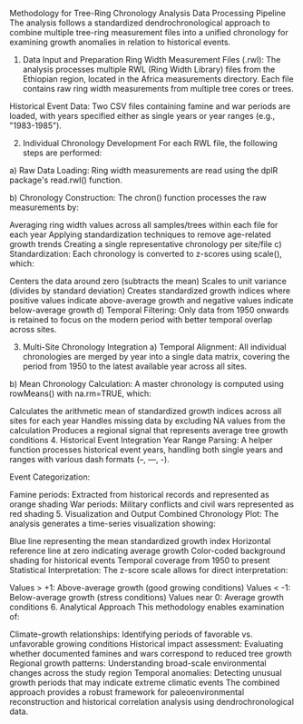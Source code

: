 Methodology for Tree-Ring Chronology Analysis
Data Processing Pipeline
The analysis follows a standardized dendrochronological approach to combine multiple tree-ring measurement files into a unified chronology for examining growth anomalies in relation to historical events.

1. Data Input and Preparation
Ring Width Measurement Files (.rwl): The analysis processes multiple RWL (Ring Width Library) files from the Ethiopian region, located in the Africa measurements directory. Each file contains raw ring width measurements from multiple tree cores or trees.

Historical Event Data: Two CSV files containing famine and war periods are loaded, with years specified either as single years or year ranges (e.g., "1983-1985").

2. Individual Chronology Development
For each RWL file, the following steps are performed:

a) Raw Data Loading: Ring width measurements are read using the dplR package's read.rwl() function.

b) Chronology Construction: The chron() function processes the raw measurements by:

Averaging ring width values across all samples/trees within each file for each year
Applying standardization techniques to remove age-related growth trends
Creating a single representative chronology per site/file
c) Standardization: Each chronology is converted to z-scores using scale(), which:

Centers the data around zero (subtracts the mean)
Scales to unit variance (divides by standard deviation)
Creates standardized growth indices where positive values indicate above-average growth and negative values indicate below-average growth
d) Temporal Filtering: Only data from 1950 onwards is retained to focus on the modern period with better temporal overlap across sites.

3. Multi-Site Chronology Integration
a) Temporal Alignment: All individual chronologies are merged by year into a single data matrix, covering the period from 1950 to the latest available year across all sites.

b) Mean Chronology Calculation: A master chronology is computed using rowMeans() with na.rm=TRUE, which:

Calculates the arithmetic mean of standardized growth indices across all sites for each year
Handles missing data by excluding NA values from the calculation
Produces a regional signal that represents average tree growth conditions
4. Historical Event Integration
Year Range Parsing: A helper function processes historical event years, handling both single years and ranges with various dash formats (–, —, -).

Event Categorization:

Famine periods: Extracted from historical records and represented as orange shading
War periods: Military conflicts and civil wars represented as red shading
5. Visualization and Output
Combined Chronology Plot: The analysis generates a time-series visualization showing:

Blue line representing the mean standardized growth index
Horizontal reference line at zero indicating average growth
Color-coded background shading for historical events
Temporal coverage from 1950 to present
Statistical Interpretation: The z-score scale allows for direct interpretation:

Values > +1: Above-average growth (good growing conditions)
Values < -1: Below-average growth (stress conditions)
Values near 0: Average growth conditions
6. Analytical Approach
This methodology enables examination of:

Climate-growth relationships: Identifying periods of favorable vs. unfavorable growing conditions
Historical impact assessment: Evaluating whether documented famines and wars correspond to reduced tree growth
Regional growth patterns: Understanding broad-scale environmental changes across the study region
Temporal anomalies: Detecting unusual growth periods that may indicate extreme climatic events
The combined approach provides a robust framework for paleoenvironmental reconstruction and historical correlation analysis using dendrochronological data.

